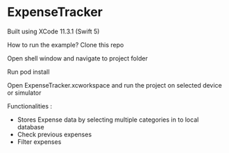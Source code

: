 # ExpenseTracker
 

 Built using XCode 11.3.1 (Swift 5)

 How to run the example?
 Clone this repo

 Open shell window and navigate to project folder

 Run pod install

Open ExpenseTracker.xcworkspace and run the project on selected device or simulator

 Functionalities :
- Stores Expense data by selecting multiple categories in to local database
- Check previous expenses
- Filter expenses 
